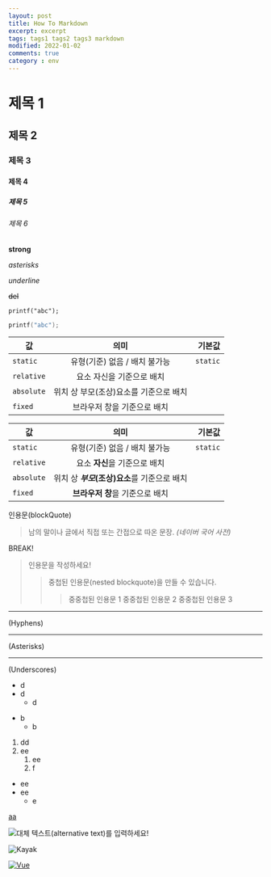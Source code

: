 ```yaml
---
layout: post
title: How To Markdown
excerpt: excerpt
tags: tags1 tags2 tags3 markdown
modified: 2022-01-02
comments: true
category : env
---
```


# 제목 1
## 제목 2
### 제목 3
#### 제목 4
##### 제목 5
###### 제목 6

**strong**

*asterisks*

_underline_

~~del~~

`printf("abc");`

```c++
printf("abc");
```


| 값 | 의미 | 기본값 |
|---|:---:|---:|
| `static` | 유형(기준) 없음 / 배치 불가능 | `static` |
| `relative` | 요소 자신을 기준으로 배치 |  |
| `absolute` | 위치 상 부모(조상)요소를 기준으로 배치 |  |
| `fixed` | 브라우저 창을 기준으로 배치 |  |


값 | 의미 | 기본값
---|:---:|---:
`static` | 유형(기준) 없음 / 배치 불가능 | `static`
`relative` | 요소 **자신**을 기준으로 배치 |
`absolute` | 위치 상 **_부모_(조상)요소**를 기준으로 배치 |
`fixed` | **브라우저 창**을 기준으로 배치 |


인용문(blockQuote)

> 남의 말이나 글에서 직접 또는 간접으로 따온 문장.
> _(네이버 국어 사전)_

BREAK!

> 인용문을 작성하세요!
>> 중첩된 인용문(nested blockquote)을 만들 수 있습니다.
>>> 중중첩된 인용문 1
>>> 중중첩된 인용문 2
>>> 중중첩된 인용문 3


---
(Hyphens)

***
(Asterisks)

___
(Underscores)


- d
- d
  - d

* b
  * b

1. dd
2. ee
   1. ee
   2. f


+ ee
+ ee
  + e

[aa](http://naver.com)


![대체 텍스트(alternative text)를 입력하세요!](../images/config.png "링크 설명(title)을 작성하세요.")

![Kayak][logo]

[logo]: ../images/404.jpg "To go kayaking."


[![Vue](../images/404.jpg)](https://kr.vuejs.org/)

